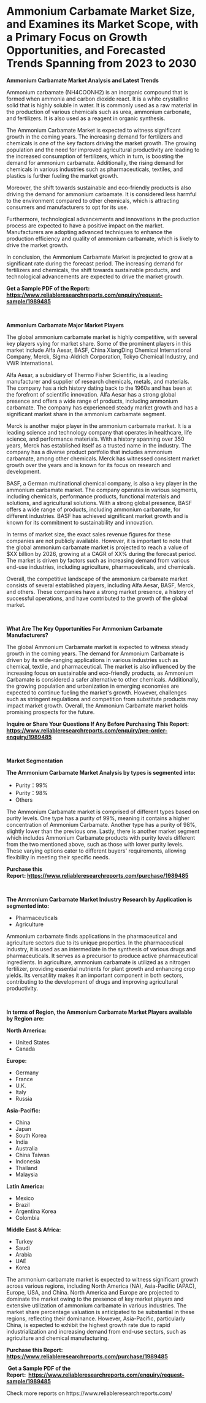 <p><h1>Ammonium Carbamate Market Size, and Examines its Market Scope, with a Primary Focus on Growth Opportunities, and Forecasted Trends Spanning from 2023 to 2030</h1></p><p><strong>Ammonium Carbamate Market Analysis and Latest Trends</strong></p>
<p><p>Ammonium carbamate (NH4COONH2) is an inorganic compound that is formed when ammonia and carbon dioxide react. It is a white crystalline solid that is highly soluble in water. It is commonly used as a raw material in the production of various chemicals such as urea, ammonium carbonate, and fertilizers. It is also used as a reagent in organic synthesis.</p><p>The Ammonium Carbamate Market is expected to witness significant growth in the coming years. The increasing demand for fertilizers and chemicals is one of the key factors driving the market growth. The growing population and the need for improved agricultural productivity are leading to the increased consumption of fertilizers, which in turn, is boosting the demand for ammonium carbamate. Additionally, the rising demand for chemicals in various industries such as pharmaceuticals, textiles, and plastics is further fueling the market growth.</p><p>Moreover, the shift towards sustainable and eco-friendly products is also driving the demand for ammonium carbamate. It is considered less harmful to the environment compared to other chemicals, which is attracting consumers and manufacturers to opt for its use.</p><p>Furthermore, technological advancements and innovations in the production process are expected to have a positive impact on the market. Manufacturers are adopting advanced techniques to enhance the production efficiency and quality of ammonium carbamate, which is likely to drive the market growth.</p><p>In conclusion, the Ammonium Carbamate Market is projected to grow at a significant rate during the forecast period. The increasing demand for fertilizers and chemicals, the shift towards sustainable products, and technological advancements are expected to drive the market growth.</p></p>
<p><strong>Get a Sample PDF of the Report:&nbsp; <a href="https://www.reliableresearchreports.com/enquiry/request-sample/1989485">https://www.reliableresearchreports.com/enquiry/request-sample/1989485</a></strong></p>
<p>&nbsp;</p>
<p><strong>Ammonium Carbamate Major Market Players</strong></p>
<p><p>The global ammonium carbamate market is highly competitive, with several key players vying for market share. Some of the prominent players in this market include Alfa Aesar, BASF, China XiangDing Chemical International Company, Merck, Sigma-Aldrich Corporation, Tokyo Chemical Industry, and VWR International.</p><p>Alfa Aesar, a subsidiary of Thermo Fisher Scientific, is a leading manufacturer and supplier of research chemicals, metals, and materials. The company has a rich history dating back to the 1960s and has been at the forefront of scientific innovation. Alfa Aesar has a strong global presence and offers a wide range of products, including ammonium carbamate. The company has experienced steady market growth and has a significant market share in the ammonium carbamate segment.</p><p>Merck is another major player in the ammonium carbamate market. It is a leading science and technology company that operates in healthcare, life science, and performance materials. With a history spanning over 350 years, Merck has established itself as a trusted name in the industry. The company has a diverse product portfolio that includes ammonium carbamate, among other chemicals. Merck has witnessed consistent market growth over the years and is known for its focus on research and development.</p><p>BASF, a German multinational chemical company, is also a key player in the ammonium carbamate market. The company operates in various segments, including chemicals, performance products, functional materials and solutions, and agricultural solutions. With a strong global presence, BASF offers a wide range of products, including ammonium carbamate, for different industries. BASF has achieved significant market growth and is known for its commitment to sustainability and innovation.</p><p>In terms of market size, the exact sales revenue figures for these companies are not publicly available. However, it is important to note that the global ammonium carbamate market is projected to reach a value of $XX billion by 2026, growing at a CAGR of XX% during the forecast period. The market is driven by factors such as increasing demand from various end-use industries, including agriculture, pharmaceuticals, and chemicals.</p><p>Overall, the competitive landscape of the ammonium carbamate market consists of several established players, including Alfa Aesar, BASF, Merck, and others. These companies have a strong market presence, a history of successful operations, and have contributed to the growth of the global market.</p></p>
<p>&nbsp;</p>
<p><strong>What Are The Key Opportunities For Ammonium Carbamate Manufacturers?</strong></p>
<p><p>The global Ammonium Carbamate market is expected to witness steady growth in the coming years. The demand for Ammonium Carbamate is driven by its wide-ranging applications in various industries such as chemical, textile, and pharmaceutical. The market is also influenced by the increasing focus on sustainable and eco-friendly products, as Ammonium Carbamate is considered a safer alternative to other chemicals. Additionally, the growing population and urbanization in emerging economies are expected to continue fueling the market's growth. However, challenges such as stringent regulations and competition from substitute products may impact market growth. Overall, the Ammonium Carbamate market holds promising prospects for the future.</p></p>
<p><strong>Inquire or Share Your Questions If Any Before Purchasing This Report: <a href="https://www.reliableresearchreports.com/enquiry/pre-order-enquiry/1989485">https://www.reliableresearchreports.com/enquiry/pre-order-enquiry/1989485</a></strong></p>
<p>&nbsp;</p>
<p><strong>Market Segmentation</strong></p>
<p><strong>The Ammonium Carbamate Market Analysis by types is segmented into:</strong></p>
<p><ul><li>Purity：99%</li><li>Purity：98%</li><li>Others</li></ul></p>
<p><p>The Ammonium Carbamate market is comprised of different types based on purity levels. One type has a purity of 99%, meaning it contains a higher concentration of Ammonium Carbamate. Another type has a purity of 98%, slightly lower than the previous one. Lastly, there is another market segment which includes Ammonium Carbamate products with purity levels different from the two mentioned above, such as those with lower purity levels. These varying options cater to different buyers' requirements, allowing flexibility in meeting their specific needs.</p></p>
<p><strong>Purchase this Report:&nbsp;<a href="https://www.reliableresearchreports.com/purchase/1989485">https://www.reliableresearchreports.com/purchase/1989485</a></strong></p>
<p>&nbsp;</p>
<p><strong>The Ammonium Carbamate Market Industry Research by Application is segmented into:</strong></p>
<p><ul><li>Pharmaceuticals</li><li>Agriculture</li></ul></p>
<p><p>Ammonium carbamate finds applications in the pharmaceutical and agriculture sectors due to its unique properties. In the pharmaceutical industry, it is used as an intermediate in the synthesis of various drugs and pharmaceuticals. It serves as a precursor to produce active pharmaceutical ingredients. In agriculture, ammonium carbamate is utilized as a nitrogen fertilizer, providing essential nutrients for plant growth and enhancing crop yields. Its versatility makes it an important component in both sectors, contributing to the development of drugs and improving agricultural productivity.</p></p>
<p>&nbsp;</p>
<p><strong>In terms of Region, the Ammonium Carbamate Market Players available by Region are:</strong></p>
<p>
    <p> <strong> North America: </strong>
        <ul>
            <li>United States</li>
            <li>Canada</li>
        </ul>
        </p> 
    <p> <strong> Europe: </strong>
        <ul>
            <li>Germany</li>
            <li>France</li>
            <li>U.K.</li>
            <li>Italy</li>
            <li>Russia</li>
        </ul>
        </p> 
    <p> <strong> Asia-Pacific: </strong>
        <ul>
            <li>China</li>
            <li>Japan</li>
            <li>South Korea</li>
            <li>India</li>
            <li>Australia</li>
            <li>China Taiwan</li>
            <li>Indonesia</li>
            <li>Thailand</li>
            <li>Malaysia</li>
        </ul>
        </p> 
    <p> <strong> Latin America: </strong>
        <ul>
            <li>Mexico</li>
            <li>Brazil</li>
            <li>Argentina Korea</li>
            <li>Colombia</li>
        </ul>
        </p> 
    <p> <strong> Middle East & Africa: </strong>
        <ul>
            <li>Turkey</li>
            <li>Saudi</li>
            <li>Arabia</li>
            <li>UAE</li>
            <li>Korea</li>
        </ul>
    </p>
    </p>
<p><p>The ammonium carbamate market is expected to witness significant growth across various regions, including North America (NA), Asia-Pacific (APAC), Europe, USA, and China. North America and Europe are projected to dominate the market owing to the presence of key market players and extensive utilization of ammonium carbamate in various industries. The market share percentage valuation is anticipated to be substantial in these regions, reflecting their dominance. However, Asia-Pacific, particularly China, is expected to exhibit the highest growth rate due to rapid industrialization and increasing demand from end-use sectors, such as agriculture and chemical manufacturing.</p></p>
<p><strong>Purchase this Report: <a href="https://www.reliableresearchreports.com/purchase/1989485">https://www.reliableresearchreports.com/purchase/1989485</a></strong></p>
<p>&nbsp;<strong>Get a Sample PDF of the Report:&nbsp;&nbsp;<a href="https://www.reliableresearchreports.com/enquiry/request-sample/1989485">https://www.reliableresearchreports.com/enquiry/request-sample/1989485</a></strong></p>
<p><strong></strong></p>
<p>Check more reports on https://www.reliableresearchreports.com/</p>